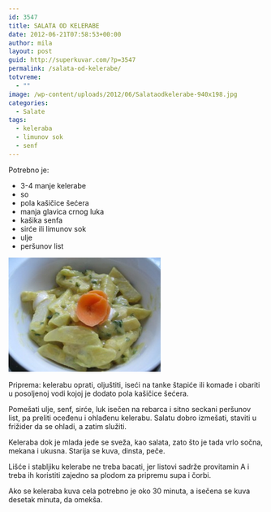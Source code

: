 ```yaml
---
id: 3547
title: SALATA OD KELERABE
date: 2012-06-21T07:58:53+00:00
author: mila
layout: post
guid: http://superkuvar.com/?p=3547
permalink: /salata-od-kelerabe/
totvreme:
  - ""
image: /wp-content/uploads/2012/06/Salataodkelerabe-940x198.jpg
categories:
  - Salate
tags:
  - keleraba
  - limunov sok
  - senf
---
```

Potrebno je:

  * 3-4 manje kelerabe
  * so
  * pola kašičice šećera
  * manja glavica crnog luka
  * kašika senfa
  * sirće ili limunov sok
  * ulje
  * peršunov list

<img class="alignnone size-medium wp-image-3548" title="Salataodkelerabe" src="/wp-content/uploads/2012/06/Salataodkelerabe-300x225.jpg" alt="" width="300" height="225" /> 

Priprema: kelerabu oprati, oljuštiti, iseći na tanke štapiće ili komade i obariti u posoljenoj vodi kojoj je dodato pola kašičice šećera.

Pomešati ulje, senf, sirće, luk isečen na rebarca i sitno seckani peršunov list, pa preliti oceđenu i ohlađenu kelerabu. Salatu dobro izmešati, staviti u frižider da se ohladi, a zatim služiti.

Keleraba dok je mlada jede se sveža, kao salata, zato što je tada vrlo sočna, mekana i ukusna. Starija se kuva, dinsta, peče.

Lišće i stabljiku kelerabe ne treba bacati, jer listovi sadrže provitamin A i treba ih koristiti zajedno sa plodom za pripremu supa i čorbi.

Ako se keleraba kuva cela potrebno je oko 30 minuta, a isečena se kuva desetak minuta, da omekša.